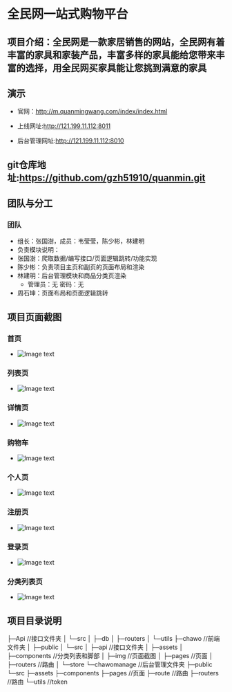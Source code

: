 # 全民网一站式购物平台

## 项目介绍：全民网是一款家居销售的网站，全民网有着丰富的家具和家装产品，丰富多样的家具能给您带来丰富的选择，用全民网买家具能让您挑到满意的家具

## 演示

* 官网：<http://m.quanmingwang.com/index/index.html>

* 上线网址:<http://121.199.11.112:8011>

* 后台管理网址:<http://121.199.11.112:8010>

## git仓库地址:https://github.com/gzh51910/quanmin.git
## 团队与分工

### 团队

* 组长：张国澍，成员：韦莹莹，陈少彬，林建明
* 负责模块说明：
* 张国澍：爬取数据/编写接口/页面逻辑跳转/功能实现
* 陈少彬：负责项目主页和副页的页面布局和渲染
* 林建明：后台管理模块和商品分类页渲染
  * 管理员：无   密码：无
* 周石坤：页面布局和页面逻辑跳转

## 项目页面截图

### 首页

* ![Image text](https://github.com/gzh51910/ChaWo/blob/dev/ChaWo/chawo/src/img/%E9%A6%96%E9%A1%B5.png)

### 列表页

* ![Image text](https://github.com/gzh51910/ChaWo/blob/dev/ChaWo/chawo/src/img/%E5%88%97%E8%A1%A8%E9%A1%B5.png)

### 详情页

* ![Image text](https://github.com/gzh51910/ChaWo/blob/dev/ChaWo/chawo/src/img/%E8%AF%A6%E6%83%85%E9%A1%B5.png)

### 购物车

* ![Image text](https://github.com/gzh51910/ChaWo/blob/dev/ChaWo/chawo/src/img/%E8%B4%AD%E7%89%A9%E8%BD%A6.png)

### 个人页

* ![Image text](hthttps://github.com/gzh51910/ChaWo/blob/dev/ChaWo/chawo/src/img/%E4%B8%AA%E4%BA%BA.png)

### 注册页

* ![Image text](https://github.com/gzh51910/ChaWo/blob/dev/ChaWo/chawo/src/img/%E6%B3%A8%E5%86%8C%E9%A1%B5.png)

### 登录页

* ![Image text](https://github.com/gzh51910/ChaWo/blob/dev/ChaWo/chawo/src/img/%E7%99%BB%E5%BD%95%E9%A1%B5.png)

### 分类列表页

* ![Image text](https://github.com/gzh51910/ChaWo/blob/dev/ChaWo/chawo/src/img/%E5%88%86%E7%B1%BB%E9%A1%B5.png)

## 项目目录说明

├─Api                   //接口文件夹
│   └─src
│       ├─db
│       ├─routers
│       └─utils
├─chawo                 //前端文件夹
│  ├─public
│  └─src
│      ├─api            //接口文件夹
│      ├─assets
│      ├─components     //分类列表和脚部
│      ├─img            //页面截图
│      ├─pages          //页面
│      ├─routers        //路由
│      └─store
└─chawomanage           //后台管理文件夹
    ├─public
    └─src
        ├─assets
        ├─components
        ├─pages         //页面
        ├─route         //路由
        ├─routers       //路由
        └─utils         //token
